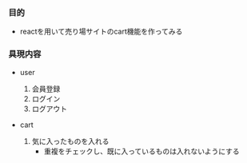 ### 目的
- reactを用いて売り場サイトのcart機能を作ってみる

### 具現内容
- user
    1. 会員登録
    2. ログイン
    3. ログアウト

- cart
    1. 気に入ったものを入れる
        - 重複をチェックし、既に入っているものは入れないようにする